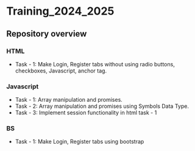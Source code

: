 # Training_2024_2025

## Repository overview

### HTML
- Task - 1: Make Login, Register tabs without using radio buttons, checkboxes, Javascript, anchor tag.

### Javascript
- Task - 1: Array manipulation and promises.
- Task - 2: Array manipulation and promises using Symbols Data Type.
- Task - 3: Implement session functionality in html task - 1

### BS
- Task - 1: Make Login, Register tabs using bootstrap
